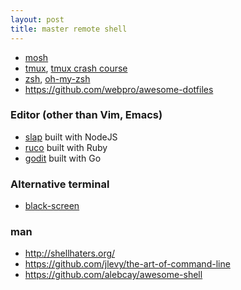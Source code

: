 ```yaml
---
layout: post
title: master remote shell
---
```


 - [mosh](https://mosh.mit.edu/)
 - [tmux](https://tmux.github.io/), [tmux crash course](https://robots.thoughtbot.com/a-tmux-crash-course)
 - [zsh](http://www.zsh.org/), [oh-my-zsh](https://github.com/robbyrussell/oh-my-zsh)
 - https://github.com/webpro/awesome-dotfiles

### Editor (other than Vim, Emacs)
 - [slap](https://github.com/slap-editor/slap) built with NodeJS
 - [ruco](https://github.com/grosser/ruco) built with Ruby
 - [godit](https://github.com/nsf/godit) built with Go

### Alternative terminal
 - [black-screen](https://github.com/shockone/black-screen)

### man
 - http://shellhaters.org/
 - https://github.com/jlevy/the-art-of-command-line
 - https://github.com/alebcay/awesome-shell

